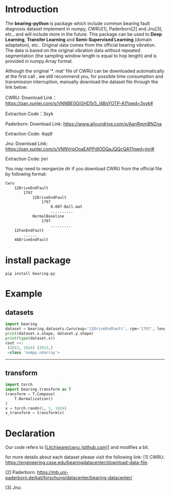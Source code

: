 # Introduction

The **bearing-python** is package which include common bearing fault diagnosis dataset implement in numpy, CWRU[1], Paderborn[2] and Jnu[3], etc., and will include more in the future. This package can be used to **Deep Learning**, **Transfer Learning** and **Semi-Supervised Learning** (domain adaptation), etc.. Original data comes from the official bearing vibration. The data is based on the original vibration data without repeated segmentation (the sampling window length is equal to hop length) and is provided in numpy.Array format.

Although the original '*. mat' file of CWRU can be downloaded automatically at the first call , we still recommend you, for possible time consumption and transmission interruption, manually download the dataset file through the link below:

CWRU:
Download Link：https://pan.xunlei.com/s/VNNBE0GiGHD5r5_l4BsYOTP-A1?pwd=3syk# 

Extraction Code：3syk

Paderborn:
Download Link: https://www.aliyundrive.com/s/AanRmmBNZna 

Extraction Code: 4qq9

Jnu:
Download Link: https://pan.xunlei.com/s/VNNVrpOoaEAPPdIODQaJQQcQA1?pwd=jnri# 

Extraction Code: jnri

You may need to reorganize dir if you download CWRU from the official file by following format:

```html
Cwru
	12DriveEndFault
		1797
			12DriveEndFault
				1797	
					0.007-Ball.mat
					..........
			NormalBaseline
				1797
					.........
	12FanEndFault
		......
	48DriveEndFault
```

# install package 
```shell script
pip install bearing-py
```

# Example
## datasets
```python
import bearing
dataset = bearing.datasets.Cwru(exp='12DriveEndFault', rpm='1797', length=1024, root=r'.')
print(dataset.x.shape, dataset.y.shape)
print(type(dataset.x))
cout >>:
 (2013, 1024) (2013,)
 <class 'numpy.ndarray'>
```
--------

## transform
```python
import torch
import bearing.transform as T
transform = T.Compose(
    T.Normalization()
)
x = torch.randn(1, 1, 1024)
x_transform = transform(x)
```

# Declaration
Our code refers to [[Litchiware/cwru (github.com)](https://github.com/Litchiware/cwru)] and modifies a bit.

for more details about each dataset please visit the following link:
[1] CWRU: https://engineering.case.edu/bearingdatacenter/download-data-file.

[2] Paderborn: https://mb.uni-paderborn.de/kat/forschung/datacenter/bearing-datacenter/

[3] Jnu: 